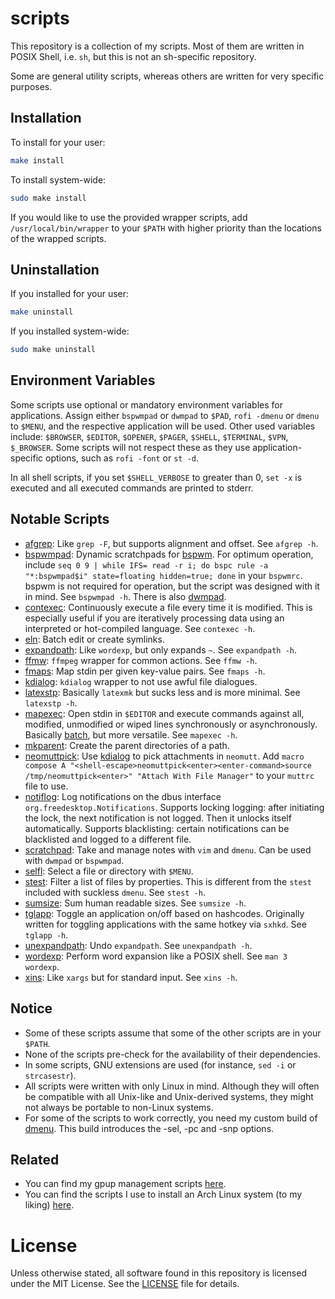 # scripts
This repository is a collection of my scripts. Most of them are written in POSIX Shell, i.e. `sh`, but this is not an sh-specific repository.

Some are general utility scripts, whereas others are written for very specific purposes.

## Installation

To install for your user:

```sh
make install
```

To install system-wide:

```sh
sudo make install
```

If you would like to use the provided wrapper scripts, add `/usr/local/bin/wrapper` to your `$PATH` with higher priority than the locations of the wrapped scripts.

## Uninstallation

If you installed for your user:

```sh
make uninstall
```

If you installed system-wide:

```sh
sudo make uninstall
```

## Environment Variables
Some scripts use optional or mandatory environment variables for applications. Assign either `bspwmpad` or `dwmpad` to `$PAD`, `rofi -dmenu` or `dmenu` to `$MENU`, and the respective application will be used. Other used variables include: `$BROWSER`, `$EDITOR`, `$OPENER`, `$PAGER`, `$SHELL`, `$TERMINAL`, `$VPN`, `$_BROWSER`. Some scripts will not respect these as they use application-specific options, such as `rofi -font` or `st -d`.

In all shell scripts, if you set `$SHELL_VERBOSE` to greater than 0, `set -x` is executed and all executed commands are printed to stderr.

## Notable Scripts
- [afgrep](src/c/util/afgrep.c): Like `grep -F`, but supports alignment and offset. See `afgrep -h`.
- [bspwmpad](src/sh/bspwm/util/bspwmpad): Dynamic scratchpads for [bspwm](https://github.com/baskerville/bspwm). For optimum operation, include `seq 0 9 | while IFS= read -r i; do bspc rule -a "*:bspwmpad$i" state=floating hidden=true; done` in your `bspwmrc`. bspwm is not required for operation, but the script was designed with it in mind. See `bspwmpad -h`. There is also [dwmpad](src/sh/.archived/dwm/util/dwmpad).
- [contexec](src/sh/daemon/contexec): Continuously execute a file every time it is modified. This is especially useful if you are iteratively processing data using an interpreted or hot-compiled language. See `contexec -h`.
- [eln](src/sh/ishell/eln): Batch edit or create symlinks.
- [expandpath](src/c/util/expandpath.c): Like `wordexp`, but only expands `~`. See `expandpath -h`.
- [ffmw](src/sh/softwrapper/ffmw): `ffmpeg` wrapper for common actions. See `ffmw -h`.
- [fmaps](src/c/util/fmaps.c): Map stdin per given key-value pairs. See `fmaps -h`.
- [kdialog](src/sh/wrapper/kdialog): `kdialog` wrapper to not use awful file dialogues.
- [latexstp](src/sh/daemon/latexstp): Basically `latexmk` but sucks less and is more minimal. See `latexstp -h`.
- [mapexec](src/sh/util/mapexec): Open stdin in `$EDITOR` and execute commands against all, modified, unmodified or wiped lines synchronously or asynchronously. Basically [batch](https://github.com/alexherbo2/batch), but more versatile. See `mapexec -h`.
- [mkparent](src/c/util/mkparent.c): Create the parent directories of a path.
- [neomuttpick](src/sh/integration/neomutt/neomuttpick): Use [kdialog](src/sh/wrapper/kdialog) to pick attachments in `neomutt`. Add `macro compose A "<shell-escape>neomuttpick<enter><enter-command>source /tmp/neomuttpick<enter>" "Attach With File Manager"` to your `muttrc` file to use.
- [notiflog](src/py/daemon/notiflog): Log notifications on the dbus interface `org.freedesktop.Notifications`. Supports locking logging: after initiating the lock, the next notification is not logged. Then it unlocks itself automatically. Supports blacklisting: certain notifications can be blacklisted and logged to a different file.
- [scratchpad](src/sh/hotkey/scratchpad): Take and manage notes with `vim` and `dmenu`. Can be used with `dwmpad` or `bspwmpad`.
- [selfl](src/sh/util/selfl): Select a file or directory with `$MENU`.
- [stest](src/c/util/stest.c): Filter a list of files by properties. This is different from the `stest` included with suckless `dmenu`. See `stest -h`.
- [sumsize](src/py/util/sumsize): Sum human readable sizes. See `sumsize -h`.
- [tglapp](src/sh/hotkey/util/tglapp): Toggle an application on/off based on hashcodes. Originally written for toggling applications with the same hotkey via `sxhkd`. See `tglapp -h`.
- [unexpandpath](src/c/util/unexpandpath.c): Undo `expandpath`. See `unexpandpath -h`.
- [wordexp](src/c/util/wordexp.c): Perform word expansion like a POSIX shell. See `man 3 wordexp`.
- [xins](src/sh/util/xins): Like `xargs` but for standard input. See `xins -h`.

## Notice
- Some of these scripts assume that some of the other scripts are in your `$PATH`.
- None of the scripts pre-check for the availability of their dependencies.
- In some scripts, GNU extensions are used (for instance, `sed -i` or `strcasestr`).
- All scripts were written with only Linux in mind. Although they will often be compatible with all Unix-like and Unix-derived systems, they might not always be portable to non-Linux systems.
- For some of the scripts to work correctly, you need my custom build of [dmenu](https://github.com/XPhyro/dmenu-xphyro). This build introduces the -sel, -pc and -snp options.

## Related
- You can find my gpup management scripts [here](https://github.com/XPhyro/gpupmanager).
- You can find the scripts I use to install an Arch Linux system (to my liking) [here](https://github.com/XPhyro/archinstall).

# License
Unless otherwise stated, all software found in this repository is licensed under the MIT License. See the [LICENSE](LICENSE) file for details.
